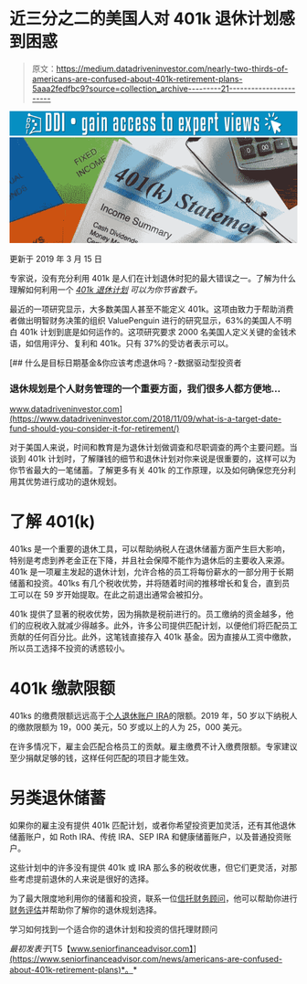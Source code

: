 # 近三分之二的美国人对 401k 退休计划感到困惑

> 原文：<https://medium.datadriveninvestor.com/nearly-two-thirds-of-americans-are-confused-about-401k-retirement-plans-5aaa2fedfbc9?source=collection_archive---------21----------------------->

[![](img/24c4783832e1ecb4ec37a34a4f0a06c1.png)](http://www.track.datadriveninvestor.com/1B9E)![](img/7866d70c27576b92ec74cc0dcd465c92.png)

更新于 2019 年 3 月 15 日

专家说，没有充分利用 401k 是人们在计划退休时犯的最大错误之一。了解为什么理解如何利用一个 [*401k 退休计划*](https://www.seniorfinanceadvisor.com/investments/401k) *可以为你节省数千。*

最近的一项研究显示，大多数美国人甚至不能定义 401k。这项由致力于帮助消费者做出明智财务决策的组织 ValuePenguin 进行的研究显示，63%的美国人不明白 401k 计划到底是如何运作的。这项研究要求 2000 名美国人定义关键的金钱术语，如信用评分、复利和 401k。只有 37%的受访者表示可以。

[](https://www.datadriveninvestor.com/2018/11/09/what-is-a-target-date-fund-should-you-consider-it-for-retirement/) [## 什么是目标日期基金&你应该考虑退休吗？-数据驱动型投资者

### 退休规划是个人财务管理的一个重要方面，我们很多人都方便地…

www.datadriveninvestor.com](https://www.datadriveninvestor.com/2018/11/09/what-is-a-target-date-fund-should-you-consider-it-for-retirement/) 

对于美国人来说，时间和教育是为退休计划做调查和尽职调查的两个主要问题。当谈到 401k 计划时，了解赚钱的细节和退休计划对你来说是很重要的，这样可以为你节省最大的一笔储蓄。了解更多有关 401k 的工作原理，以及如何确保您充分利用其优势进行成功的退休规划。

# 了解 401(k)

401ks 是一个重要的退休工具，可以帮助纳税人在退休储蓄方面产生巨大影响，特别是考虑到养老金正在下降，并且社会保障不能作为退休后的主要收入来源。401k 是一项雇主发起的退休计划，允许合格的员工将每份薪水的一部分用于长期储蓄和投资。401ks 有几个税收优势，并将随着时间的推移增长和复合，直到员工可以在 59 岁开始提取。在此之前退出通常会被扣分。

401k 提供了显著的税收优势，因为捐款是税前进行的。员工缴纳的资金越多，他们的应税收入就减少得越多。此外，许多公司提供匹配计划，以便他们将匹配员工贡献的任何百分比。此外，这笔钱直接存入 401k 基金。因为直接从工资中缴款，所以员工选择不投资的诱惑较小。

# 401k 缴款限额

401ks 的缴费限额远远高于[个人退休账户 IRA](https://www.seniorfinanceadvisor.com/investments/traditional-roth-IRA-accounts)的限额。2019 年，50 岁以下纳税人的缴款限额为 19，000 美元，50 岁或以上的人为 25，000 美元。

在许多情况下，雇主会匹配合格员工的贡献。雇主缴费不计入缴费限额。专家建议至少捐献足够的钱，这样任何匹配的项目才能生效。

# 另类退休储蓄

如果你的雇主没有提供 401k 匹配计划，或者你希望投资更加灵活，还有其他退休储蓄账户，如 Roth IRA、传统 IRA、SEP IRA 和健康储蓄账户，以及普通投资账户。

这些计划中的许多没有提供 401k 或 IRA 那么多的税收优惠，但它们更灵活，对那些考虑提前退休的人来说是很好的选择。

为了最大限度地利用你的储蓄和投资，联系一位[信托财务顾问](https://www.seniorfinanceadvisor.com/resources/what-is-a-fiduciary-financial-advisor)，他可以帮助你进行[财务评估](https://www.seniorfinanceadvisor.com/resources/financial-planning-assessment)并帮助你了解你的退休规划选择。

学习如何找到一个适合你的退休计划和投资的信托理财顾问

*最初发表于*[T5【www.seniorfinanceadvisor.com】](https://www.seniorfinanceadvisor.com/news/americans-are-confused-about-401k-retirement-plans)*。*